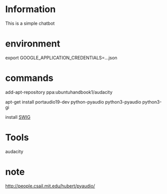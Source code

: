 # Information
This is a simple chatbot

# environment
export GOOGLE_APPLICATION_CREDENTIALS=...json

# commands
add-apt-repository ppa:ubuntuhandbook1/audacity

apt-get install portaudio19-dev python-pyaudio python3-pyaudio python3-gi

install [SWIG](https://launchpad.net/ubuntu/bionic/amd64/swig/3.0.10-1.2)

# Tools
audacity

# note

http://people.csail.mit.edu/hubert/pyaudio/